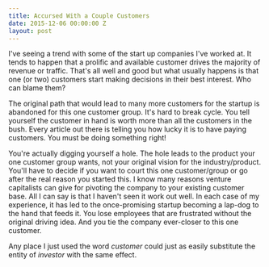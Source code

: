```yaml
---
title: Accursed With a Couple Customers
date: 2015-12-06 00:00:00 Z
layout: post
---
```


I've seeing a trend with some of the start up companies I've worked at. It tends to happen that a prolific and available customer drives the majority of revenue or traffic. That's all well and good but what usually happens is that one (or two) customers start making decisions in their best interest. Who can blame them?

The original path that would lead to many more customers for the startup is abandoned for this one customer group. It's hard to break cycle. You tell yourself the customer in hand is worth more than all the customers in the bush. Every article out there is telling you how lucky it is to have paying customers. You must be doing something right!

You're actually digging yourself a hole. The hole leads to the product your one customer group wants, not your original vision for the industry/product. You'll have to decide if you want to court this one customer/group or go after the real reason you started this. I know many reasons venture capitalists can give for pivoting the company to your existing customer base. All I can say is that I haven't seen it work out well. In each case of my experience, it has led to the once-promising startup becoming a lap-dog to the hand that feeds it. You lose employees that are frustrated without the original driving idea. And you tie the company ever-closer to this one customer.

Any place I just used the word _customer_ could just as easily substitute the entity of _investor_ with the same effect.
